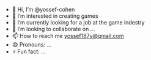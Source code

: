 - 👋 Hi, I’m @yossef-cohen
- 👀 I’m interested in creating games
- 🌱 I’m currently looking for a job at the game indestry
- 💞️ I’m looking to collaborate on ...
- 📫 How to reach me yossef187y@gmail.com
- 😄 Pronouns: ...
- ⚡ Fun fact: ...

<!---
yossef-cohen/yossef-cohen is a ✨ special ✨ repository because its `README.md` (this file) appears on your GitHub profile.
You can click the Preview link to take a look at your changes.
--->
